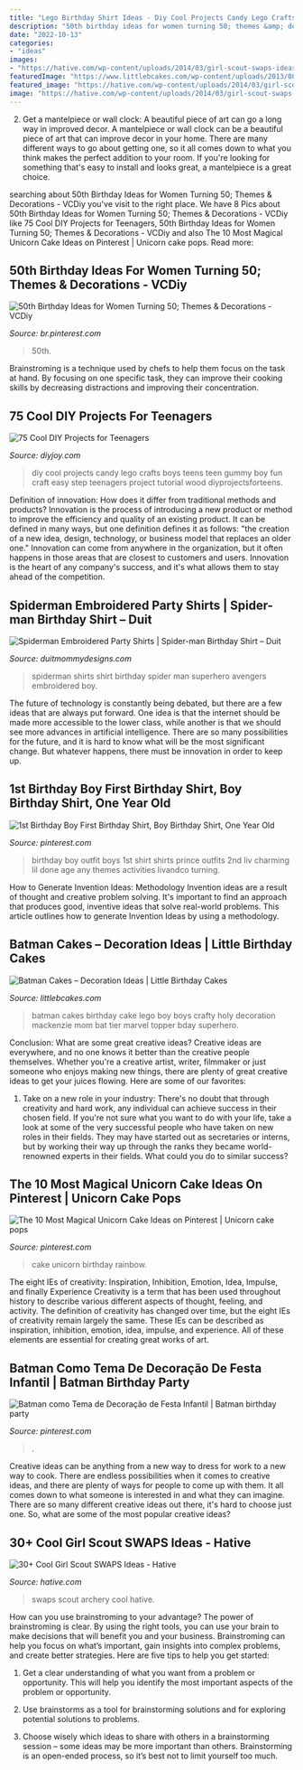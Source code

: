 ```yaml
---
title: "Lego Birthday Shirt Ideas - Diy Cool Projects Candy Lego Crafts Boys Teens Teen Gummy Boy Fun Craft Easy Step Teenagers Project Tutorial Wood Diyprojectsforteens"
description: "50th birthday ideas for women turning 50; themes &amp; decorations"
date: "2022-10-13"
categories:
- "ideas"
images:
- "https://hative.com/wp-content/uploads/2014/03/girl-scout-swaps-ideas/7-archery-set-girl-scout-swaps.jpg"
featuredImage: "https://www.littlebcakes.com/wp-content/uploads/2013/08/Batman-Birthday-Cakes-For-Kids.jpg"
featured_image: "https://hative.com/wp-content/uploads/2014/03/girl-scout-swaps-ideas/7-archery-set-girl-scout-swaps.jpg"
image: "https://hative.com/wp-content/uploads/2014/03/girl-scout-swaps-ideas/7-archery-set-girl-scout-swaps.jpg"
---
```



2. Get a mantelpiece or wall clock: A beautiful piece of art can go a long way in improved decor.
A mantelpiece or wall clock can be a beautiful piece of art that can improve decor in your home. There are many different ways to go about getting one, so it all comes down to what you think makes the perfect addition to your room. If you're looking for something that's easy to install and looks great, a mantelpiece is a great choice.

	

		
searching about 50th Birthday Ideas for Women Turning 50; Themes &amp; Decorations - VCDiy you've visit to the right place. We have 8 Pics about 50th Birthday Ideas for Women Turning 50; Themes &amp; Decorations - VCDiy like 75 Cool DIY Projects for Teenagers, 50th Birthday Ideas for Women Turning 50; Themes &amp; Decorations - VCDiy and also The 10 Most Magical Unicorn Cake Ideas on Pinterest | Unicorn cake pops. Read more:
		
    
## 50th Birthday Ideas For Women Turning 50; Themes &amp; Decorations - VCDiy

<img loading=lazy src="https://i.pinimg.com/736x/ae/11/07/ae110795bff8c6b1a6b3f56e7b55bc03.jpg" onerror="this.onerror=null;this.src='https://tse2.mm.bing.net/th?id=OIP.8lM22q1Pp3o6FtxyFONL7AHaLH&amp;pid=15.1';" alt="50th Birthday Ideas for Women Turning 50; Themes &amp; Decorations - VCDiy">

_Source: br.pinterest.com_

>50th. 

	

Brainstroming is a technique used by chefs to help them focus on the task at hand. By focusing on one specific task, they can improve their cooking skills by decreasing distractions and improving their concentration.

    
## 75 Cool DIY Projects For Teenagers

<img loading=lazy src="http://diyjoy.com/wp-content/uploads/2016/06/gummy-lego.jpg" onerror="this.onerror=null;this.src='https://tse4.mm.bing.net/th?id=OIP.-rLZM8P9eAMBMEj0GhtY1AHaOI&amp;pid=15.1';" alt="75 Cool DIY Projects for Teenagers">

_Source: diyjoy.com_

>diy cool projects candy lego crafts boys teens teen gummy boy fun craft easy step teenagers project tutorial wood diyprojectsforteens. 

	

Definition of innovation: How does it differ from traditional methods and products?
Innovation is the process of introducing a new product or method to improve the efficiency and quality of an existing product. It can be defined in many ways, but one definition defines it as follows: "the creation of a new idea, design, technology, or business model that replaces an older one." Innovation can come from anywhere in the organization, but it often happens in those areas that are closest to customers and users. Innovation is the heart of any company's success, and it's what allows them to stay ahead of the competition.

    
## Spiderman Embroidered Party Shirts | Spider-man Birthday Shirt – Duit

<img loading=lazy src="http://cdn.shopify.com/s/files/1/0032/7883/1689/products/DuitMommyDesigns-596535344-1559498561_1200x1200.jpg?v=1577568789" onerror="this.onerror=null;this.src='https://tse3.mm.bing.net/th?id=OIP.0gKQ-rbAoBXcpqRnnGjg0QHaJ4&amp;pid=15.1';" alt="Spiderman Embroidered Party Shirts | Spider-man Birthday Shirt – Duit">

_Source: duitmommydesigns.com_

>spiderman shirts shirt birthday spider man superhero avengers embroidered boy. 

	

The future of technology is constantly being debated, but there are a few ideas that are always put forward. One idea is that the internet should be made more accessible to the lower class, while another is that we should see more advances in artificial intelligence. There are so many possibilities for the future, and it is hard to know what will be the most significant change. But whatever happens, there must be innovation in order to keep up.

    
## 1st Birthday Boy First Birthday Shirt, Boy Birthday Shirt, One Year Old

<img loading=lazy src="https://i.pinimg.com/736x/cc/7b/86/cc7b86e3827318d100d2deeab89097a2--turning-one-boy-birthday.jpg" onerror="this.onerror=null;this.src='https://tse1.mm.bing.net/th?id=OIP.j9K9dlYeIudQZ6JXmHPxzAHaLa&amp;pid=15.1';" alt="1st Birthday Boy First Birthday Shirt, Boy Birthday Shirt, One Year Old">

_Source: pinterest.com_

>birthday boy outfit boys 1st shirt shirts prince outfits 2nd liv charming lil done age any themes activities livandco turning. 

	

How to Generate Invention Ideas: Methodology
Invention ideas are a result of thought and creative problem solving. It's important to find an approach that produces good, inventive ideas that solve real-world problems. This article outlines how to generate Invention Ideas by using a methodology.

    
## Batman Cakes – Decoration Ideas | Little Birthday Cakes

<img loading=lazy src="https://www.littlebcakes.com/wp-content/uploads/2013/08/Batman-Birthday-Cakes-For-Kids.jpg" onerror="this.onerror=null;this.src='https://tse2.mm.bing.net/th?id=OIP.EQuIni8C07BM7bYHx01CPgDhEs&amp;pid=15.1';" alt="Batman Cakes – Decoration Ideas | Little Birthday Cakes">

_Source: littlebcakes.com_

>batman cakes birthday cake lego boy boys crafty holy decoration mackenzie mom bat tier marvel topper bday superhero. 

	

Conclusion: What are some great creative ideas?
Creative ideas are everywhere, and no one knows it better than the creative people themselves. Whether you're a creative artist, writer, filmmaker or just someone who enjoys making new things, there are plenty of great creative ideas to get your juices flowing. Here are some of our favorites: 
1. Take on a new role in your industry: There's no doubt that through creativity and hard work, any individual can achieve success in their chosen field. If you're not sure what you want to do with your life, take a look at some of the very successful people who have taken on new roles in their fields. They may have started out as secretaries or interns, but by working their way up through the ranks they became world-renowned experts in their fields. What could you do to similar success? 


    
## The 10 Most Magical Unicorn Cake Ideas On Pinterest | Unicorn Cake Pops

<img loading=lazy src="https://i.pinimg.com/736x/bb/58/e6/bb58e6ba0653df92d8d7dd159d6f0be4.jpg" onerror="this.onerror=null;this.src='https://tse2.mm.bing.net/th?id=OIP.lXHNxhxvWzyS9HQKUTuBkwHaK8&amp;pid=15.1';" alt="The 10 Most Magical Unicorn Cake Ideas on Pinterest | Unicorn cake pops">

_Source: pinterest.com_

>cake unicorn birthday rainbow. 

	

The eight IEs of creativity: Inspiration, Inhibition, Emotion, Idea, Impulse, and finally Experience
Creativity is a term that has been used throughout history to describe various different aspects of thought, feeling, and activity. The definition of creativity has changed over time, but the eight IEs of creativity remain largely the same. These IEs can be described as inspiration, inhibition, emotion, idea, impulse, and experience. All of these elements are essential for creating great works of art.

    
## Batman Como Tema De Decoração De Festa Infantil | Batman Birthday Party

<img loading=lazy src="https://i.pinimg.com/736x/7b/bb/89/7bbb89567518132def119e658e7e857b.jpg" onerror="this.onerror=null;this.src='https://tse2.mm.bing.net/th?id=OIP.2zsiRCyKYK6Rz8RiSvt0cwHaIl&amp;pid=15.1';" alt="Batman como Tema de Decoração de Festa Infantil | Batman birthday party">

_Source: pinterest.com_

>. 

	

Creative ideas can be anything from a new way to dress for work to a new way to cook. There are endless possibilities when it comes to creative ideas, and there are plenty of ways for people to come up with them. It all comes down to what someone is interested in and what they can imagine. There are so many different creative ideas out there, it's hard to choose just one. So, what are some of the most popular creative ideas?

    
## 30+ Cool Girl Scout SWAPS Ideas - Hative

<img loading=lazy src="https://hative.com/wp-content/uploads/2014/03/girl-scout-swaps-ideas/7-archery-set-girl-scout-swaps.jpg" onerror="this.onerror=null;this.src='https://tse2.mm.bing.net/th?id=OIP.2liiZ2F1dJ8qdnWJQH0XkwHaJ4&amp;pid=15.1';" alt="30+ Cool Girl Scout SWAPS Ideas - Hative">

_Source: hative.com_

>swaps scout archery cool hative. 

	

How can you use brainstroming to your advantage?
The power of brainstroming is clear. By using the right tools, you can use your brain to make decisions that will benefit you and your business. Brainstroming can help you focus on what’s important, gain insights into complex problems, and create better strategies. Here are five tips to help you get started: 
1. Get a clear understanding of what you want from a problem or opportunity. This will help you identify the most important aspects of the problem or opportunity. 

2. Use brainstorms as a tool for brainstorming solutions and for exploring potential solutions to problems. 

3. Choose wisely which ideas to share with others in a brainstorming session – some ideas may be more important than others. Brainstorming is an open-ended process, so it’s best not to limit yourself too much.

